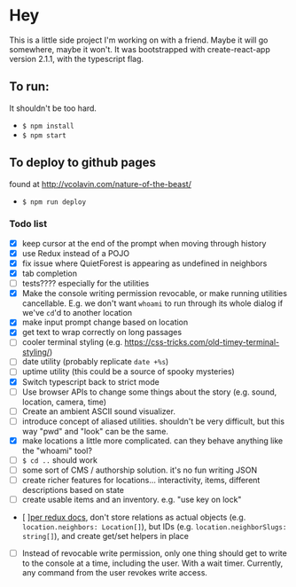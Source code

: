 # Hey

This is a little side project I'm working on with a friend. Maybe it will go somewhere, maybe it won't. It was bootstrapped with create-react-app version 2.1.1, with the typescript flag.

## To run:

It shouldn't be too hard.

-   `$ npm install`
-   `$ npm start`

## To deploy to github pages

found at http://vcolavin.com/nature-of-the-beast/

-   `$ npm run deploy`

### Todo list

-   [x] keep cursor at the end of the prompt when moving through history
-   [x] use Redux instead of a POJO
-   [x] fix issue where QuietForest is appearing as undefined in neighbors
-   [x] tab completion
-   [ ] tests???? especially for the utilities
-   [x] Make the console writing permission revocable, or make running utilities cancellable. E.g. we don't want `whoami` to run through its whole dialog if we've `cd`'d to another location
-   [x] make input prompt change based on location
-   [x] get text to wrap correctly on long passages
-   [ ] cooler terminal styling (e.g. https://css-tricks.com/old-timey-terminal-styling/)
-   [ ] date utility (probably replicate `date +%s`)
-   [ ] uptime utility (this could be a source of spooky mysteries)
-   [x] Switch typescript back to strict mode
-   [ ] Use browser APIs to change some things about the story (e.g. sound, location, camera, time)
-   [ ] Create an ambient ASCII sound visualizer.
-   [ ] introduce concept of aliased utilities. shouldn't be very difficult, but this way "pwd" and "look" can be the same.
-   [x] make locations a little more complicated. can they behave anything like the "whoami" tool?
-   [ ] `$ cd ..` should work
-   [ ] some sort of CMS / authorship solution. it's no fun writing JSON
-   [ ] create richer features for locations... interactivity, items, different descriptions based on state
-   [ ] create usable items and an inventory. e.g. "use key on lock"
-   [ ][per redux docs](https://redux.js.org/basics/reducers#note-on-relationships), don't store relations as actual objects (e.g. `location.neighbors: Location[]`), but IDs (e.g. `location.neighborSlugs: string[]`), and create get/set helpers in place
- [ ] Instead of revocable write permission, only one thing should get to write to the console at a time, including the user. With a wait timer. Currently, any command from the user revokes write access.